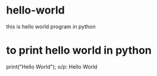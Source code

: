 # hello-world
this is hello world program in python
# to print hello world in python
print("Hello World");
o/p: Hello World
